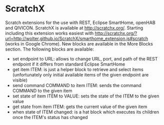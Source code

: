 # ScratchX
Scratch extensions for the use with REST, Eclipse SmartHome, openHAB and QIVICON. ScratchX is available at http://scratchx.org/. Starting including this extension works easiest with http://scratchx.org/?url=http://wolter.github.io/ScratchX/smarthome_extension.js#scratch (works in Google Chrome). New blocks are available in the More Blocks section. The following blocks are available:

- set endpoint to URL: allows to change URL, port, and path of the REST endpoint if it differs from standard Eclipse SmartHome
- get item ITEM: is just a helper block to retrieve and select items (unfortunately only initial available items of the given endpoint are visible)
- send command COMMAND to item ITEM: sends the command COMMAND to the given item
- set state of item ITEM to VALUE: sets the state of the ITEM to the given value
- get state from item ITEM: gets the current value of the given item
- when state of ITEM changed: is a hat block which executes its children once the ITEM's status has changed